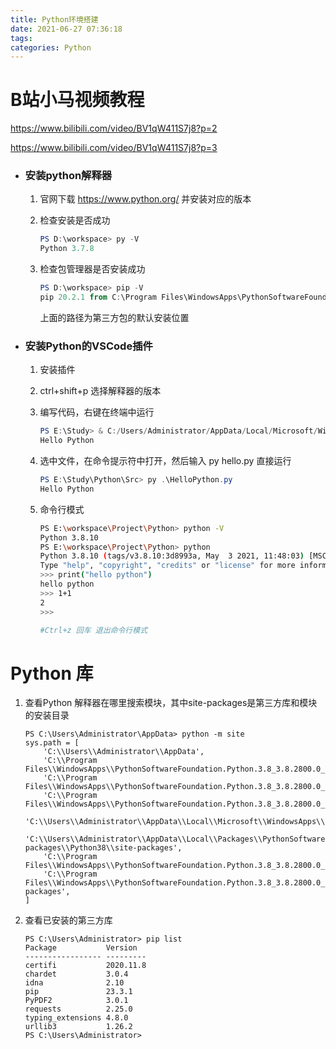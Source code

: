 ```yaml
---
title: Python环境搭建
date: 2021-06-27 07:36:18
tags:
categories: Python
---
```


# B站小马视频教程

https://www.bilibili.com/video/BV1qW411S7j8?p=2

https://www.bilibili.com/video/BV1qW411S7j8?p=3

- ### 安装python解释器

  1. 官网下载 https://www.python.org/ 并安装对应的版本

  2. 检查安装是否成功	

     ```powershell
     PS D:\workspace> py -V
     Python 3.7.8
     ```

  3. 检查包管理器是否安装成功

     ```powershell
     PS D:\workspace> pip -V
     pip 20.2.1 from C:\Program Files\WindowsApps\PythonSoftwareFoundation.Python.3.8_3.8.1776.0_x64__qbz5n2kfra8p0\lib\site-packages\pip (python 3.8)		
     ```

     上面的路径为第三方包的默认安装位置

- ### 安装Python的VSCode插件

  1. 安装插件

  2. ctrl+shift+p 选择解释器的版本 

  3. 编写代码，右键在终端中运行

     ```powershell
     PS E:\Study> & C:/Users/Administrator/AppData/Local/Microsoft/WindowsApps/python.exe e:/Study/Python/Src/HelloPython.py
     Hello Python
     ```

  4. 选中文件，在命令提示符中打开，然后输入 py hello.py 直接运行

     ```powershell
     PS E:\Study\Python\Src> py .\HelloPython.py
     Hello Python
     ```

  5. 命令行模式
  
     ~~~bash
     PS E:\workspace\Project\Python> python -V 
     Python 3.8.10
     PS E:\workspace\Project\Python> python
     Python 3.8.10 (tags/v3.8.10:3d8993a, May  3 2021, 11:48:03) [MSC v.1928 64 bit (AMD64)] on win32
     Type "help", "copyright", "credits" or "license" for more information.
     >>> print("hello python")
     hello python
     >>> 1+1     
     2   
     >>> 
     
     #Ctrl+z 回车 退出命令行模式
     ~~~
  
     

# Python 库

1. 查看Python 解释器在哪里搜索模块，其中site-packages是第三方库和模块的安装目录

   ```
   PS C:\Users\Administrator\AppData> python -m site
   sys.path = [
       'C:\\Users\\Administrator\\AppData',
       'C:\\Program Files\\WindowsApps\\PythonSoftwareFoundation.Python.3.8_3.8.2800.0_x64__qbz5n2kfra8p0\\python38.zip',
       'C:\\Program Files\\WindowsApps\\PythonSoftwareFoundation.Python.3.8_3.8.2800.0_x64__qbz5n2kfra8p0\\DLLs',
       'C:\\Program Files\\WindowsApps\\PythonSoftwareFoundation.Python.3.8_3.8.2800.0_x64__qbz5n2kfra8p0\\lib',
       'C:\\Users\\Administrator\\AppData\\Local\\Microsoft\\WindowsApps\\PythonSoftwareFoundation.Python.3.8_qbz5n2kfra8p0',
       'C:\\Users\\Administrator\\AppData\\Local\\Packages\\PythonSoftwareFoundation.Python.3.8_qbz5n2kfra8p0\\LocalCache\\local-packages\\Python38\\site-packages',
       'C:\\Program Files\\WindowsApps\\PythonSoftwareFoundation.Python.3.8_3.8.2800.0_x64__qbz5n2kfra8p0',
       'C:\\Program Files\\WindowsApps\\PythonSoftwareFoundation.Python.3.8_3.8.2800.0_x64__qbz5n2kfra8p0\\lib\\site-packages',
   ]
   ```

2. 查看已安装的第三方库

   ```
   PS C:\Users\Administrator> pip list
   Package           Version
   ----------------- ---------
   certifi           2020.11.8
   chardet           3.0.4
   idna              2.10
   pip               23.3.1
   PyPDF2            3.0.1
   requests          2.25.0
   typing_extensions 4.8.0
   urllib3           1.26.2
   PS C:\Users\Administrator>
   ```

   
